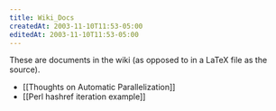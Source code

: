 ```yaml
---
title: Wiki_Docs
createdAt: 2003-11-10T11:53-05:00
editedAt: 2003-11-10T11:53-05:00
---
```


These are documents in the wiki (as opposed to in a LaTeX file as the source).

* [[Thoughts on Automatic Parallelization]]
* [[Perl hashref iteration example]]

